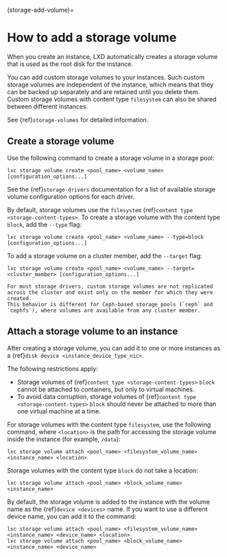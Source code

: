 (storage-add-volume)=
# How to add a storage volume

When you create an instance, LXD automatically creates a storage volume that is used as the root disk for the instance.

You can add custom storage volumes to your instances.
Such custom storage volumes are independent of the instance, which means that they can be backed up separately and are retained until you delete them.
Custom storage volumes with content type `filesystem` can also be shared between different instances.

See {ref}`storage-volumes` for detailed information.

## Create a storage volume

Use the following command to create a storage volume in a storage pool:

    lxc storage volume create <pool_name> <volume_name> [configuration_options...]

See the {ref}`storage-drivers` documentation for a list of available storage volume configuration options for each driver.

By default, storage volumes use the `filesystem` {ref}`content type <storage-content-types>`.
To create a storage volume with the content type `block`, add the `--type` flag:

    lxc storage volume create <pool_name> <volume_name> --type=block [configuration_options...]

To add a storage volume on a cluster member, add the `--target` flag:

    lxc storage volume create <pool_name> <volume_name> --target=<cluster_member> [configuration_options...]

```{note}
For most storage drivers, custom storage volumes are not replicated across the cluster and exist only on the member for which they were created.
This behavior is different for Ceph-based storage pools (`ceph` and `cephfs`), where volumes are available from any cluster member.
```

## Attach a storage volume to an instance

After creating a storage volume, you can add it to one or more instances as a {ref}`disk device <instance_device_type_nic>`.

The following restrictions apply:

- Storage volumes of {ref}`content type <storage-content-types>` `block` cannot be attached to containers, but only to virtual machines.
- To avoid data corruption, storage volumes of {ref}`content type <storage-content-types>` `block` should never be attached to more than one virtual machine at a time.

For storage volumes with the content type `filesystem`, use the following command, where `<location>` is the path for accessing the storage volume inside the instance (for example, `/data`):

    lxc storage volume attach <pool_name> <filesystem_volume_name> <instance_name> <location>

Storage volumes with the content type `block` do not take a location:

    lxc storage volume attach <pool_name> <block_volume_name> <instance_name>

By default, the storage volume is added to the instance with the volume name as the {ref}`device <devices>` name.
If you want to use a different device name, you can add it to the command:

    lxc storage volume attach <pool_name> <filesystem_volume_name> <instance_name> <device_name> <location>
    lxc storage volume attach <pool_name> <block_volume_name> <instance_name> <device_name>
